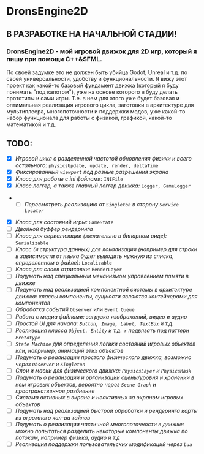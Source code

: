 # DronsEngine2D

## В РАЗРАБОТКЕ НА НАЧАЛЬНОЙ СТАДИИ!

### DronsEngine2D - мой игровой движок для 2D игр, который я пишу при помощи C++&SFML.
По своей задумке это не должен быть убийца Godot, Unreal и т.д. по своей универсальности, удобству и функциональности. Я вижу этот проект как какой-то базовый фундамент движка (который я буду понимать "под капотом"), уже на основе которого я буду делать прототипы и сами игры. Т.е. в нем для этого уже будет базовая и оптимальная реализация игрового цикла, заготовки в архитектуре для мультиплеера, многопоточности и поддержки модов, уже какой-то набор функционала для работы с физикой, графикой, какой-то математикой и т.д.

## **TODO:**
- [x] *Игровой цикл с разделенной частотой обновления физики и всего остального:* `physicsUpdate, update, render, deltaTime`
- [x] *Фиксированный `viewport` под разные разрешения экрана*
- [x] *Класс для работы с ini файлами:* `INIFile`
- [x] *Класс логгер, а также главный логгер движка:* `Logger, GameLogger`
- - [ ] *Пересмотреть реализацию от `Singleton` в сторону `Service Locator`*
- [x] *Класс для состояний игры:* `GameState`
- [ ] *Двойной буффер рендеринга*
- [ ] *Класс для сериализации (желательно в бинарном виде):* `Serializable`
- [ ] *Класс (и структура данных) для локализации (например для строки в зависимости от языка будет выводить нужную из списка, определенном в файле):* `Localizable`
- [ ] *Класс для слоев отрисовки:* `RenderLayer`
- [ ] *Подумать над специальным механизмом управлением памяти в движке*
- [ ] *Подумать над реализацией компонентной системы в архитектуре движка: классы компоненты, сущности являются контейнерами для компонентов*
- [ ] *Обработка событий* `Observer` или `Event Queue`
- [ ] *Работа с медиа файлами: загрузка изображений, видео и аудио*
- [ ] *Простой UI для начала: `Button, Image, Label, TextBox` и т.д.*
- [ ] *Реализация класса `Object, Entity` и т.д. + подвязать под паттерн `Prototype`*
- [ ] *`State Machine` для определения логики состояний игровых обьектов или, например, анимаций этих объектов*
- [ ] *Подумать о реализации простого физического движка, возможно через `Observer` и `Singleton`*
- [ ] *Слои и маски для физического движка: `PhysicsLayer` и `PhysicsMask`*
- [ ] *Подумать о реализации и организации сцены/уровня и хранении в нем игровых объектов, вероятно через `Scene Graph` и пространственное разбиение*
- [ ] *Система активных в экране и неактивных за экраном игровых объектов*
- [ ] *Подумать над реализацией быстрой обработки и рендеринга карты из огромного кол-ва тайлов*
- [ ] *Подумать о реализации частичной многопоточности в движке: можно попытаться разделить некоторые компоненты движка по потокам, например физика, аудио и т.д*
- [ ] *Реализация поддержки пользовательских модификаций через `Lua`*
